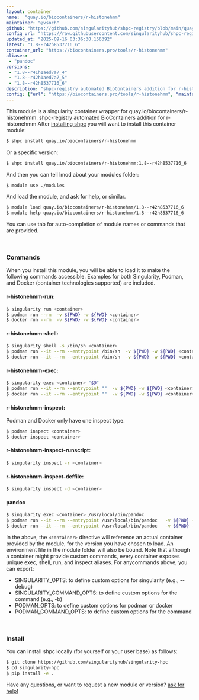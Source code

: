 ```yaml
---
layout: container
name:  "quay.io/biocontainers/r-histonehmm"
maintainer: "@vsoch"
github: "https://github.com/singularityhub/shpc-registry/blob/main/quay.io/biocontainers/r-histonehmm/container.yaml"
config_url: "https://raw.githubusercontent.com/singularityhub/shpc-registry/main/quay.io/biocontainers/r-histonehmm/container.yaml"
updated_at: "2025-09-16 03:36:30.156392"
latest: "1.8--r42h8537716_6"
container_url: "https://biocontainers.pro/tools/r-histonehmm"
aliases:
 - "pandoc"
versions:
 - "1.8--r41h1aed7a7_4"
 - "1.8--r42h1aed7a7_5"
 - "1.8--r42h8537716_6"
description: "shpc-registry automated BioContainers addition for r-histonehmm"
config: {"url": "https://biocontainers.pro/tools/r-histonehmm", "maintainer": "@vsoch", "description": "shpc-registry automated BioContainers addition for r-histonehmm", "latest": {"1.8--r42h8537716_6": "sha256:4d137667bd4c29d67aa5c6f925b851fdbfeb8c754c8448ea7b2895f8f43e01f9"}, "tags": {"1.8--r41h1aed7a7_4": "sha256:8f06c1153c46e6329a9ae138cef7e9987e0ad43a62bb5f635bfd7887424938cc", "1.8--r42h1aed7a7_5": "sha256:d21332c0fea4272db83825026c4e1a2293971e67d4271eaecdd500b324c1957c", "1.8--r42h8537716_6": "sha256:4d137667bd4c29d67aa5c6f925b851fdbfeb8c754c8448ea7b2895f8f43e01f9"}, "docker": "quay.io/biocontainers/r-histonehmm", "aliases": {"pandoc": "/usr/local/bin/pandoc"}}
---
```


This module is a singularity container wrapper for quay.io/biocontainers/r-histonehmm.
shpc-registry automated BioContainers addition for r-histonehmm
After [installing shpc](#install) you will want to install this container module:


```bash
$ shpc install quay.io/biocontainers/r-histonehmm
```

Or a specific version:

```bash
$ shpc install quay.io/biocontainers/r-histonehmm:1.8--r42h8537716_6
```

And then you can tell lmod about your modules folder:

```bash
$ module use ./modules
```

And load the module, and ask for help, or similar.

```bash
$ module load quay.io/biocontainers/r-histonehmm/1.8--r42h8537716_6
$ module help quay.io/biocontainers/r-histonehmm/1.8--r42h8537716_6
```

You can use tab for auto-completion of module names or commands that are provided.

<br>

### Commands

When you install this module, you will be able to load it to make the following commands accessible.
Examples for both Singularity, Podman, and Docker (container technologies supported) are included.

#### r-histonehmm-run:

```bash
$ singularity run <container>
$ podman run --rm  -v ${PWD} -w ${PWD} <container>
$ docker run --rm  -v ${PWD} -w ${PWD} <container>
```

#### r-histonehmm-shell:

```bash
$ singularity shell -s /bin/sh <container>
$ podman run --it --rm --entrypoint /bin/sh  -v ${PWD} -w ${PWD} <container>
$ docker run --it --rm --entrypoint /bin/sh  -v ${PWD} -w ${PWD} <container>
```

#### r-histonehmm-exec:

```bash
$ singularity exec <container> "$@"
$ podman run --it --rm --entrypoint ""  -v ${PWD} -w ${PWD} <container> "$@"
$ docker run --it --rm --entrypoint ""  -v ${PWD} -w ${PWD} <container> "$@"
```

#### r-histonehmm-inspect:

Podman and Docker only have one inspect type.

```bash
$ podman inspect <container>
$ docker inspect <container>
```

#### r-histonehmm-inspect-runscript:

```bash
$ singularity inspect -r <container>
```

#### r-histonehmm-inspect-deffile:

```bash
$ singularity inspect -d <container>
```


#### pandoc

```bash
$ singularity exec <container> /usr/local/bin/pandoc
$ podman run --it --rm --entrypoint /usr/local/bin/pandoc   -v ${PWD} -w ${PWD} <container> -c " $@"
$ docker run --it --rm --entrypoint /usr/local/bin/pandoc   -v ${PWD} -w ${PWD} <container> -c " $@"
```



In the above, the `<container>` directive will reference an actual container provided
by the module, for the version you have chosen to load. An environment file in the
module folder will also be bound. Note that although a container
might provide custom commands, every container exposes unique exec, shell, run, and
inspect aliases. For anycommands above, you can export:

 - SINGULARITY_OPTS: to define custom options for singularity (e.g., --debug)
 - SINGULARITY_COMMAND_OPTS: to define custom options for the command (e.g., -b)
 - PODMAN_OPTS: to define custom options for podman or docker
 - PODMAN_COMMAND_OPTS: to define custom options for the command

<br>

### Install

You can install shpc locally (for yourself or your user base) as follows:

```bash
$ git clone https://github.com/singularityhub/singularity-hpc
$ cd singularity-hpc
$ pip install -e .
```

Have any questions, or want to request a new module or version? [ask for help!](https://github.com/singularityhub/singularity-hpc/issues)
